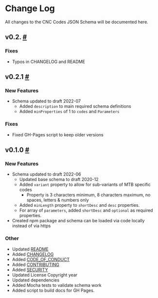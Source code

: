 # Change Log

All changes to the CNC Codes JSON Schema will be documented here.

## v0.2. [#](https://github.com/appliedengdesign/cnccodes-json-schema/releases/tag/v0.2.2)

### Fixes

- Typos in CHANGELOG and README

## v0.2.1 [#](https://github.com/appliedengdesign/cnccodes-json-schema/releases/tag/v0.2.1)

### New Features

- Schema updated to draft 2022-07
  - Added `description` to main required schema definitions
  - Added `minProperties` of 1 to `codes` and `Parameters`

### Fixes

- Fixed GH-Pages script to keep older versions

## v0.1.0 [#](https://github.com/appliedengdesign/cnccodes-json-schema/releases/tag/v0.1.0)

### New Features

- Schema updated to draft 2022-06
  - Updated base schema to draft 2020-12
  - Added `variant` property to allow for sub-variants of MTB specific codes
    - Property is 3 characters minimum, 8 characters maximum, no spaces, letters & numbers only
  - Added `minLength` property to `shortDesc` and `desc` properties.
  - For array of `parameters`, added `shortDesc` and `optional` as required properties.
- Created npm package and schema can be loaded via code locally instead of via https

### Other

- Updated [README](https://github.com/appliedengdesign/cnccodes-json-schema/blob/main/README.md)
- Added [CHANGELOG](https://github.com/appliedengdesign/cnccodes-json-schema/blob/main/CHANGELOG.md)
- Added [CODE_OF_CONDUCT](https://github.com/appliedengdesign/cnccodes-json-schema/blob/main/CODE_OF_CONDUCT.md)
- Added [CONTRIBUTING](https://github.com/appliedengdesign/cnccodes-json-schema/blob/main/CONTRIBUTING.md)
- Added [SECURITY](https://github.com/appliedengdesign/cnccodes-json-schema/blob/main/SECURITY.md)
- Updated License Copyright year
- Updated dependencies
- Added Mocha tests to validate schema work
- Added script to build docs for GH Pages.
